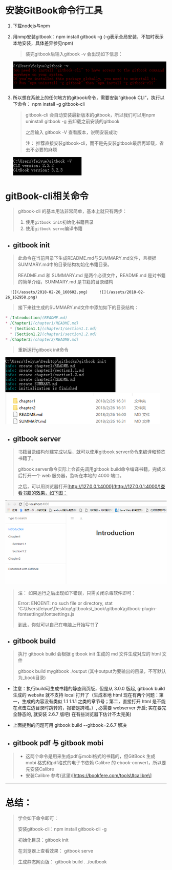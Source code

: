 # 安装GitBook命令行工具

1. 下载nodejs与npm
2. 用nmp安装gitbook：npm install gitbook -g \(-g表示全局安装，不加时表示本地安装，具体差异参见npm\)

   > 装完gitbook后输入gitbook -v 会出现如下信息：

   ![](/assets/2018-02-26_150102.png)

3. 所以想在系统上的任何地方的gitbook命令，需要安装“gitbook CLI”，执行以下命令： npm install -g gitbook-cli

   > gitbook-cli 会自动安装最新版本的gitbook，所以我们可以用npm uninstall gitbook -g 去卸载之前安装的gitbook
   >
   > 之后输入 gitbook -V 查看版本，说明安装成功
   >
   > 注： 推荐直接安装gitbook-cli，而不是先安装gitbook最后再卸载，省去不必要的麻烦

   ![](/assets/2018-02-26_155146.png)

# gitBook-cli相关命令

> gitbook-cli 的基本用法非常简单，基本上就只有两步：
>
> 1. 使用`gitbook init`初始化书籍目录
> 2. 使用`gitbook serve`编译书籍

* ## gitbook init

> 此命令在当前目录下生成README.md与SUMMARY.md文件，且根据SUMMARY.md中的目录结构初始化书籍目录。
>
> README.md 和 SUMMARY.md 是两个必须文件，README.md 是对书籍的简单介绍，SUMMARY.md 是书籍的目录结构

```
  ![](/assets/2018-02-26_160602.png)     ![](/assets/2018-02-26_162958.png)
```

> 接下来往生成的SUMMARY.md文件中添加如下的目录结构：

```markdown
* [Introduction](README.md)
* [Chapter1](chapter1/README.md)
  * [Section1.1](chapter1/section1.1.md)
  * [Section1.2](chapter1/section1.2.md)
* [Chapter2](chapter2/README.md)
```

> 重新运行gitbook init命令

![](/assets/2018-02-26_163356.png) ![](/assets/2018-02-26_163337.png)

* ## gitbook server

> 书籍目录结构创建完成以后，就可以使用gitbook server命令来编译和预览书籍了。
>
> gitbook server命令实际上会首先调用gitbook build命令编译书籍，完成以后打开一个 web 服务器，监听在本地的 4000 端口。
>
> 之后，可以用浏览器打开[http://127.0.0.1:4000](http://127.0.0.1:4000/)查看书籍的效果，如下图：

![](/assets/2018-02-26_165413.png)

> 注： 如果运行之后出现如下错误，只需关闭杀毒软件即可：
>
> Error: ENOENT: no such file or directory, stat 'C:\Users\feiyue\Desktop\gitbooks\\_book\gitbook\gitbook-plugin-fontsettings\fontsettings.js
>
> 到此，你就可以自己在电脑上开始写书了

* ## gitbook build

> 执行 gitbook build 会根据 gitbook init 生成的 md 文件生成对应的 html 文件
>
> gitbook build mygitbook ./output  \(其中output为要输出的目录，不写默认为\_book目录\)

* 注意：执行build可生成书籍的静态网页版，但是从 3.0.0 版起, gitbook build 生成的 website 就不支持 local 打开了（生成本地 html 现在有两个问题：第一，生成的内容没有类似 1.1 1.1.1 之类的章节号；第二，直接打开 html 是不能在点击左边目录时跳转的，报错是跨域。）, 必需要 webserver 开启; 
  实在要完全静态的, 就安装 2.6.7 版吧\( 在有些浏览器下估计不太完美\)
* 上面提到的问题可用 gitbook build --gitbook=2.6.7 解决

* ## gitbook pdf 与 gitbook mobi

> * 这两个命令是用来生成pdf与mobi格式的书籍的，但GitBook 生成 mobi 格式和pdf格式的电子书依赖 Calibre 的 ebook-convert，所以要先安装Calibre
> * 安装Calibre 参考\(这里\)\[https://bookfere.com/tools\#calibre\]

---

# 总结：

> 学会如下命令即可：
>
> 安装gitbook-cli：npm install gitbook-cli -g
>
> 初始化目录：gitbook init
>
> 在浏览器上查看效果： gitbook serve
>
> 生成静态网页版： gitbook build . ./outbook



